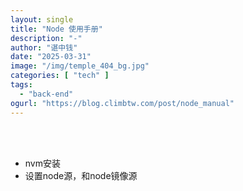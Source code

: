 ```yaml
---
layout: single
title: "Node 使用手册"
description: "-"
author: "谌中钱"
date: "2025-03-31"
image: "/img/temple_404_bg.jpg"
categories: [ "tech" ]
tags:
  - "back-end"
ogurl: "https://blog.climbtw.com/post/node_manual"
---
```


<br />
<br />

<!-- @import "[TOC]" {cmd="toc" depthFrom=1 depthTo=6} -->

<!-- code_chunk_output -->



<!-- /code_chunk_output -->

- nvm安装
- 设置node源，和node镜像源

